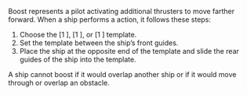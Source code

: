 Boost represents a pilot activating additional thrusters to move farther forward. When a ship performs a <i class="xwing-miniatures-font xwing-miniatures-font-boost"></i> action, it follows these steps:
<ol>
<li>Choose the [1 <i class="xwing-miniatures-font xwing-miniatures-font-bankleft"></i>], [1 <i class="xwing-miniatures-font xwing-miniatures-font-straight"></i>], or [1 <i class="xwing-miniatures-font xwing-miniatures-font-bankright"></i>] template.</li>
<li>Set the template between the ship’s front guides.</li>
<li>Place the ship at the opposite end of the template and slide the rear guides of the ship into the template.</li>
</ol>

A ship cannot boost if it would overlap another ship or if it would move through or overlap an obstacle.